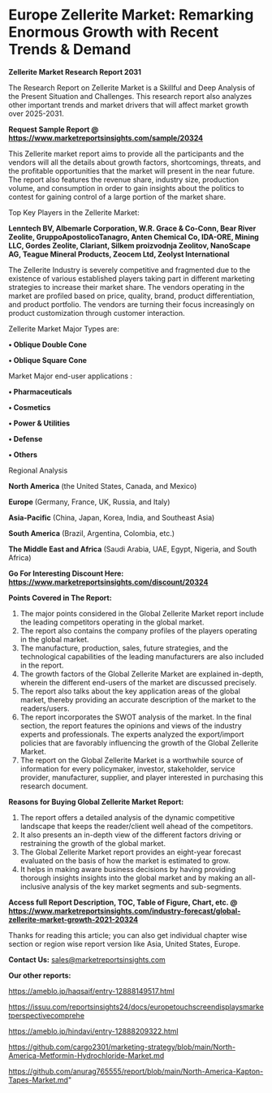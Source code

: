 # Europe Zellerite Market: Remarking Enormous Growth with Recent Trends & Demand

<strong>Zellerite Market Research Report 2031</strong>

The Research Report on Zellerite Market is a Skillful and Deep Analysis of the Present Situation and Challenges. This research report also analyzes other important trends and market drivers that will affect market growth over 2025-2031.

<strong>Request Sample Report @ <a href=https://www.marketreportsinsights.com/sample/20324>https://www.marketreportsinsights.com/sample/20324</a></strong>

This Zellerite market report aims to provide all the participants and the vendors will all the details about growth factors, shortcomings, threats, and the profitable opportunities that the market will present in the near future. The report also features the revenue share, industry size, production volume, and consumption in order to gain insights about the politics to contest for gaining control of a large portion of the market share.

Top Key Players in the Zellerite Market:

<strong>Lenntech BV, Albemarle Corporation, W.R. Grace & Co-Conn, Bear River Zeolite, GruppoApostolicoTanagro, Anten Chemical Co, IDA-ORE, Mining LLC, Gordes Zeolite, Clariant, Silkem proizvodnja Zeolitov, NanoScape AG, Teague Mineral Products, Zeocem Ltd, Zeolyst International</strong>

The Zellerite Industry is severely competitive and fragmented due to the existence of various established players taking part in different marketing strategies to increase their market share. The vendors operating in the market are profiled based on price, quality, brand, product differentiation, and product portfolio. The vendors are turning their focus increasingly on product customization through customer interaction.

Zellerite Market Major Types are:

<strong>• Oblique Double Cone

• Oblique Square Cone</strong>

Market Major end-user applications :

<strong>• Pharmaceuticals

• Cosmetics

• Power & Utilities

• Defense

• Others</strong>

Regional Analysis

</u><strong><b>North America</b></strong> (the United States, Canada, and Mexico)

<strong><b>Europe </b></strong>(Germany, France, UK, Russia, and Italy)

<strong><b>Asia-Pacific</b></strong> (China, Japan, Korea, India, and Southeast Asia)

<strong><b>South America</b></strong> (Brazil, Argentina, Colombia, etc.)

<strong><b>The Middle East and Africa</b></strong> (Saudi Arabia, UAE, Egypt, Nigeria, and South Africa)

<strong>Go For Interesting Discount Here: <a href=https://www.marketreportsinsights.com/discount/20324>https://www.marketreportsinsights.com/discount/20324</a></strong>

<strong>Points Covered in The Report:</strong>
<ol>
  <li>The major points considered in the Global Zellerite Market report include the leading competitors operating in the global market.</li>
  <li>The report also contains the company profiles of the players operating in the global market.</li>
  <li>The manufacture, production, sales, future strategies, and the technological capabilities of the leading manufacturers are also included in the report.</li>
  <li>The growth factors of the Global Zellerite Market are explained in-depth, wherein the different end-users of the market are discussed precisely.</li>
  <li>The report also talks about the key application areas of the global market, thereby providing an accurate description of the market to the readers/users.</li>
  <li>The report incorporates the SWOT analysis of the market. In the final section, the report features the opinions and views of the industry experts and professionals. The experts analyzed the export/import policies that are favorably influencing the growth of the Global Zellerite Market.</li>
  <li>The report on the Global Zellerite Market is a worthwhile source of information for every policymaker, investor, stakeholder, service provider, manufacturer, supplier, and player interested in purchasing this research document.</li>
</ol>
<strong>Reasons for Buying Global Zellerite Market Report:</strong>

<ol>
  <li>The report offers a detailed analysis of the dynamic competitive landscape that keeps the reader/client well ahead of the competitors.</li>
  <li>It also presents an in-depth view of the different factors driving or restraining the growth of the global market.</li>
  <li>The Global Zellerite Market report provides an eight-year forecast evaluated on the basis of how the market is estimated to grow.</li>
  <li>It helps in making aware business decisions by having providing thorough insights insights into the global market and by making an all-inclusive analysis of the key market segments and sub-segments.</li>
</ol>
<strong>Access full Report Description, TOC, Table of Figure, Chart, etc. @ <a href=https://www.marketreportsinsights.com/industry-forecast/global-zellerite-market-growth-2021-20324>https://www.marketreportsinsights.com/industry-forecast/global-zellerite-market-growth-2021-20324</a></strong>


Thanks for reading this article; you can also get individual chapter wise section or region wise report version like Asia, United States, Europe.

<strong>Contact Us:</strong>
sales@marketreportsinsights.com

<strong>Our other reports:</strong>

<a href=https://ameblo.jp/haqsaif/entry-12888149517.html>https://ameblo.jp/haqsaif/entry-12888149517.html</a>

<a href=https://issuu.com/reportsinsights24/docs/europetouchscreendisplaysmarketperspectivecomprehe>https://issuu.com/reportsinsights24/docs/europetouchscreendisplaysmarketperspectivecomprehe</a>

<a href=https://ameblo.jp/hindavi/entry-12888209322.html>https://ameblo.jp/hindavi/entry-12888209322.html</a>

<a href=https://github.com/cargo2301/marketing-strategy/blob/main/North-America-Metformin-Hydrochloride-Market.md>https://github.com/cargo2301/marketing-strategy/blob/main/North-America-Metformin-Hydrochloride-Market.md</a>

<a href=https://github.com/anurag765555/report/blob/main/North-America-Kapton-Tapes-Market.md>https://github.com/anurag765555/report/blob/main/North-America-Kapton-Tapes-Market.md</a>"
